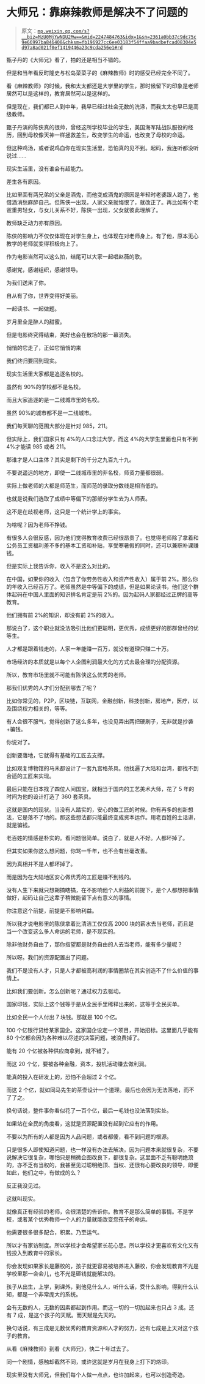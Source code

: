 # 大师兄：靠麻辣教师是解决不了问题的

> 原文：[`mp.weixin.qq.com/s?__biz=MzU0MjYwNDU2Mw==&mid=2247484763&idx=1&sn=2361a0bb37c9dc75c9e66997ba846408&chksm=fb196927cc6ee03183f54ffaa9badbefcad08304e5d97a8ad021f0ef1419446a23c9cda256e1#rd`](http://mp.weixin.qq.com/s?__biz=MzU0MjYwNDU2Mw==&mid=2247484763&idx=1&sn=2361a0bb37c9dc75c9e66997ba846408&chksm=fb196927cc6ee03183f54ffaa9badbefcad08304e5d97a8ad021f0ef1419446a23c9cda256e1#rd)

甄子丹的《大师兄》看了，拍的还是相当不错的。

但是和当年看反町隆史与松岛菜菜子的《麻辣教师》时的感受已经完全不同了。

看《麻辣教师》的时候，我和太太都还是大学里的学生，那时候留下的印象是老师居然可以是这样的，教育居然可以是这样的。

但是现在，我们都已人到中年，我早已经过社会无数的洗涤，而我太太也早已是高级教师。

甄子丹演的陈侠真的很帅，曾经这所学校毕业的学生，美国海军陆战队服役的经历，回到母校像天神一样拯救差生，改变学生的命运，也改变了母校的命运。

但这种鸡汤，或者说鸡血你在现实生活里，恐怕真的见不到。起码，我连听都没听说过......

现实生活里，没有谁会有超能力。

差生各有原因。

比如里面有两兄弟的父亲是酒鬼，而他变成酒鬼的原因是年轻时老婆跟人跑了，他借酒消愁麻醉自己。但陈侠一出现，人家父亲就悔恨了，就改正了。再比如有个老爸重男轻女，与女儿关系不好，陈侠一出现，父女就彼此理解了。

教师缺乏动力亦有原因。

陈侠的影响力不仅仅体现在对学生身上，也体现在对老师身上。有了他，原本无心教学的老师就变得积极向上了。

作为电影当然可以这么拍，结尾可以大家一起唱赵薇的歌。

感谢党，感谢组织，感谢领导。

为我们送来了你。

自从有了你，世界变得好美丽。

一起读书、一起做题。

岁月里全是醉人的甜蜜。

但是电影终究得结束，美好也会在散场的那一幕消失。

悄悄的它走了，正如它悄悄的来

我们终归要回到现实。

现实生活里大家都是追逐名校的。

虽然有 90%的学校都不是名校。

而且大家追逐的是一二线城市里的名校。

虽然 90%的城市都不是一二线城市。

我们每天聊的范围大部分是针对 985，211。

但实际上，我们国家只有 4%的人口念过大学，而这 4%的大学生里面也只有不到 4%才能读 985 或者 211。

那谁才是人口主体？其实是剩下的千分之九百九十九。

不要说遥远的地方，即使一二线城市里的非名校，师资力量都很弱。

实际上做老师的大都是师范生，而师范的录取分数线是相当低的。

也就是说我们选取了成绩中等偏下的那部分学生去为人师表。

这不是在歧视老师，这只是一个统计学上的事实。

为啥呢？因为老师不挣钱。

有很多人会很反感，因为他们觉得教育收费已经很昂贵了。也觉得老师除了拿着和公务员工资福利差不多的基本工资和补贴，享受寒暑假的同时，还可以兼职补课赚钱。

但是实际上我告诉你，收入不是这么对比的。

在中国，如果你的收入（包含了你劳务性收入和资产性收入）属于前 2%。那么你的年收入已经百万了。老师虽然是中等偏下的成绩，但是如果论读书，他们这个群体起码在中国人里面的知识排名肯定是前 2%的。因为起码人家都经过正牌的高等教育。

他们拥有前 2%的知识，却没有前 2%的收入。

那说白了，这个职业就没法吸引比他们更聪明，更优秀，成绩更好的那群曾经的优等生。

人才都是跟着钱走的，人家一年能赚一百万，就没有道理只赚二十万。

市场经济的本质就是以每个人企图利润最大化的方式去最合理的分配资源。

所以，教育市场里就不可能有陈侠这么优秀的老师。

那我们优秀的人才们分配到哪去了呢？

比如你常见的，P2P，区块链，互联网，金融创新，科技创新，房地产，医疗，以及围绕权力相关的，等等。

有人会很不服气，觉得创新了这么多年，也没见弄出两把硬刷子，无非就是抄袭+骗钱。

你说对了。

创新要落地，它就得有基础的工匠去支撑。

比如观复博物馆的马未都设计了一套九宫格茶具。他找遍了大陆和台湾，都找不到合适的工匠来实现。

最后只能在日本找了四位人间国宝，就相当于国内的工艺美术大师，花了 5 年的时间为他的设计打造了 360 套茶具。

这就是国内的现状。当没有人踏实的，安心的做工匠的时候。你有再多的创新想法，它是落不了地的。那这些想法都只能最终变成资本运作。用老百姓的土话讲，就是骗钱。

老百姓的情感是朴实的。看问题很简单。说白了，就是人不好。人都坏掉了。

但其实如果你这么想问题，你骂一千年，也不会有丝毫改善。

因为真相并不是人都坏掉了。

而是因为在大陆地区安心做优秀的工匠是赚不到钱的。

没有人生下来就只想胡搞瞎搞，在不影响他个人利益的前提下，是个人都想把事情做好，起码让自己这辈子稍微能留下点有意义的事情。

你注意这个前提，前提是不影响利益。

所以我才说电影里的陈侠拿着比清洁工仅仅高 2000 块的薪水去当老师，而且是当一个改变这么多人命运的老师，是不现实的。

除非他财务自由了，那你指望都是财务自由的人去当老师，能有多少量呢？

所以呀。我们的资源配置出了问题。

我们不是没有人才，只是人才都被高利润的事情圈禁在其实创造不了什么价值的事情上。

比如我们要创新。怎么创新呢？通过权力去驱动。

国家印钱，实际上这个钱等于是从全民手里稀释出来的，这等于全民买单。

比如全民一个人付出 7 块钱。那就是 100 个亿。

100 个亿银行贷给某家国企。这家国企设定一个项目，开始招标。这里面几乎能有 80 个亿都会因为各种难以尽述的决策问题，被浪费掉了。

能有 20 个亿被各种供应商拿到，就不错了。

而这 20 个亿，要被各种金融，资本，投机活动赚去做利润。

能真的投入在研发上的，恐怕不会超过 2 个亿。

而这 2 个亿，就如同马先生的茶壶设计一个道理。最后也会因为无法落地，而不了了之。

换句话说，整件事你看似花了一百个亿，最后一毛钱也没法落到实处。

如果站在全民的角度看，这就是资源配置没有起到它应有的作用。

不要以为所有的人都是因为人品问题，或者都傻，看不到问题的根源。

只是很多人即使知道问题，也一样没有办法去解决。因为问题本来就很复杂，不要说解决它很复杂，哪怕只是稍微企图改良下，都很复杂。这里面不乏有聪明绝顶的，亦不乏有当权的，我甚至见过聪明绝顶、当权、还很有心要改良的领导，即便如此，他们之中，有做成的么？

反正我没见过。

这就叫现实。

就像真正有经验的老师，会很清楚的告诉你。教育不是那么简单的事情。不是学校，或者某个优秀教师一个人的力量就能改变您孩子的命运。

他需要很多很多配合，积累。乃至运气。

所以才有家访制度。所以学校才会希望家长花心思。所以学校才更喜欢有文化又有钱投入到教育中的家长。

你会发现如果家长是藤校的，孩子就更容易被培养进入藤校，你会发现教育不光是学校里那一会会儿，也不光是砸钱就能解决的。

孩子从出生，上学，到课外，到他见什么人，听什么话，受什么影响，得到什么认知，都是一个非常庞大的系统。

会有无数的人，无数的因素都起到作用。而这一切的一切加起来也只占 3 成。还有 7 成，是这个孩子的天赋。而天赋是先天的。

换句话说，有三成是无数优秀的教育资源和人才的努力，还有七成是上天对这个孩子的教育。

从看《麻辣教师》到看《大师兄》，快二十年过去了。

同一个剧情，感触却截然不同，或许这就是岁月在我身上打下的烙印。

现实里没有大师兄，但我们每个人做一点点，也许加起来，也可以创造奇迹。